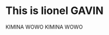 <!DOCTYPE html>
<html>
<head>
<title>GAVINSIGMAALPAHMALE</title>
</head>
<body>

<h1>This is lionel GAVIN</h1>
<p>KIMINA WOWO KIMINA WOWO</p>

</body>
</html>
